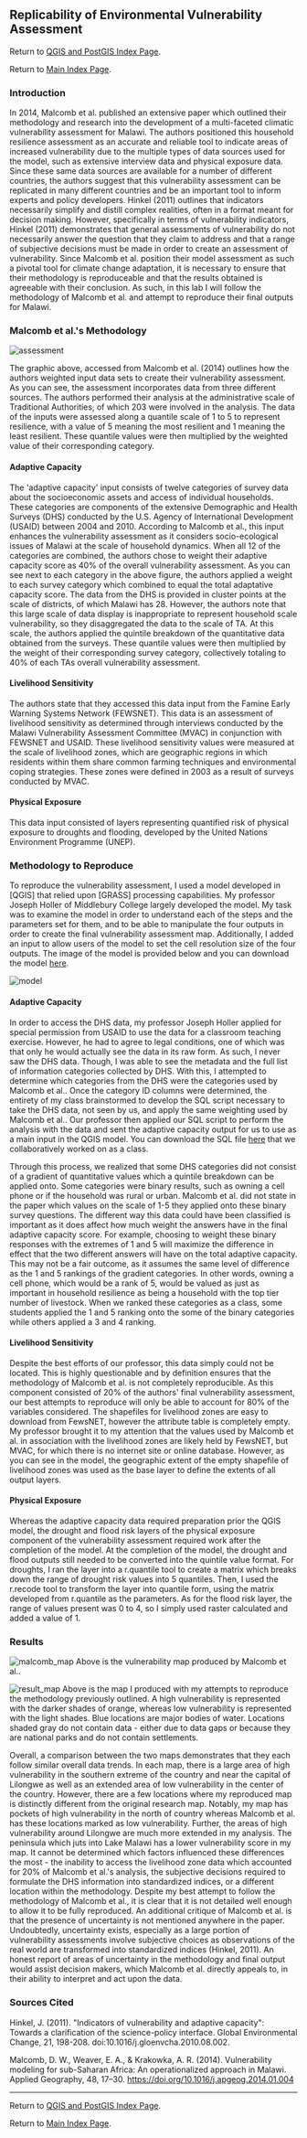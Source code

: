 ## Replicability of Environmental Vulnerability Assessment

Return to [QGIS and PostGIS Index Page](../qgis.md).

Return to [Main Index Page](../../index.md).


### Introduction

In 2014, Malcomb et al. published an extensive paper which outlined their methodology and research into the development of a multi-faceted climatic vulnerability assessment for Malawi. The authors positioned this household resilience assessment as an accurate and reliable tool to indicate areas of increased vulnerability due to the multiple types of data sources used for the model, such as extensive interview data and physical exposure data. Since these same data sources are available for a number of different countries, the authors suggest that this vulnerability assessment can be replicated in many different countries and be an important tool to inform experts and policy developers. Hinkel (2011) outlines that indicators necessarily simplify and distill complex realities, often in a format meant for decision making. However, specifically in terms of vulnerability indicators, Hinkel (2011) demonstrates that general assessments of vulnerability do not necessarily answer the question that they claim to address and that a range of subjective decisions must be made in order to create an assessment of vulnerability. Since Malcomb et al. position their model assessment as such a pivotal tool for climate change adaptation, it is necessary to ensure that their methodology is reproduceable and that the results obtained is agreeable with their conclusion. As such, in this lab I will follow the methodology of Malcomb et al. and attempt to reproduce their final outputs for Malawi.

### Malcomb et al.'s Methodology

![assessment](/qgis/lab_7/malcomb_assessment.png)

The graphic above, accessed from Malcomb et al. (2014) outlines how the authors weighted input data sets to create their vulnerability assessment. As you can see, the assessment incorporates data from three different sources. The authors performed their analysis at the administrative scale of Traditional Authorities, of which 203 were involved in the analysis. The data of the inputs were assessed along a quantile scale of 1 to 5 to represent resilience, with a value of 5 meaning the most resilient and 1 meaning the least resilient. These quantile values were then multiplied by the weighted value of their corresponding category.

#### Adaptive Capacity

The 'adaptive capacity' input consists of twelve categories of survey data about the socioeconomic assets and access of individual households. These categories are components of the extensive Demographic and Health Surveys (DHS) conducted by the U.S. Agency of International Development (USAID) between 2004 and 2010. According to Malcomb et al., this input enhances the vulnerability assessment as it considers socio-ecological issues of Malawi at the scale of household dynamics. When all 12 of the categories are combined, the authors chose to weight their adaptive capacity score as 40% of the overall vulnerability assessment. As you can see next to each category in the above figure, the authors applied a weight to each survey category which combined to equal the total adaptative capacity score. The data from the DHS is provided in cluster points at the scale of districts, of which Malawi has 28. However, the authors note that this large scale of data display is inappropriate to represent household scale vulnerability, so they disaggregated the data to the scale of TA. At this scale, the authors applied the quintile breakdown of the quantitative data obtained from the surveys. These quantile values were then multiplied by the weight of their corresponding survey category, collectively totaling to 40% of each TAs overall vulnerability assessment.

#### Livelihood Sensitivity

The authors state that they accessed this data input from the Famine Early Warning Systems Network (FEWSNET). This data is an assessment of livelihood sensitivity as determined through interviews conducted by the Malawi Vulnerability Assessment Committee (MVAC) in conjunction with FEWSNET and USAID. These livelihood sensitivity values were measured at the scale of livelihood zones, which are geographic regions in which residents within them share common farming techniques and environmental coping strategies. These zones were defined in 2003 as a result of surveys conducted by MVAC.

#### Physical Exposure

This data input consisted of layers representing quantified risk of physical exposure to droughts and flooding, developed by the United Nations Environment Programme (UNEP). 

### Methodology to Reproduce

To reproduce the vulnerability assessment, I used a model developed in [QGIS] that relied upon [GRASS] processing capabilities. My professor Joseph Holler of Middlebury College largely developed the model. My task was to examine the model in order to understand each of the steps and the parameters set for them, and to be able to manipulate the four outputs in order to create the final vulnerability assessment map. Additionally, I added an input to allow users of the model to set the cell resolution size of the four outputs. The image of the model is provided below and you can download the model [here](/qgis/lab_7/model_2.5min.model3).


![model](/qgis/lab_7/model_2.5min.png)

#### Adaptive Capacity

In order to access the DHS data, my professor Joseph Holler applied for special permission from USAID to use the data for a classroom teaching exercise. However, he had to agree to legal conditions, one of which was that only he would actually see the data in its raw form. As such, I never saw the DHS data. Though, I was able to see the metadata and the full list of information categories collected by DHS. With this, I attempted to determine which categories from the DHS were the categories used by Malcomb et al.. Once the category ID columns were determined, the entirety of my class brainstormed to develop the SQL script necessary to take the DHS data, not seen by us, and apply the same weighting used by Malcomb et al.. Our professor then applied our SQL script to perform the analysis with the data and sent the adaptive capacity output for us to use as a main input in the QGIS model. You can download the SQL file [here](/qgis/lab_7/vulnerabilitySQL.sql) that we collaboratively worked on as a class.

Through this process, we realized that some DHS categories did not consist of a gradient of quantitative values which a quintile breakdown can be applied onto. Some categories were binary results, such as owning a cell phone or if the household was rural or urban. Malcomb et al. did not state in the paper which values on the scale of 1-5 they applied onto these binary survey questions. The different way this data could have been classified is important as it does affect how much weight the answers have in the final adaptive capacity score. For example, choosing to weight these binary responses with the extremes of 1 and 5 will maximize the difference in effect that the two different answers will have on the total adaptive capacity. This may not be a fair outcome, as it assumes the same level of difference as the 1 and 5 rankings of the gradient categories. In other words, owning a cell phone, which would be a rank of 5, would be valued as just as important in household resilience as being a household with the top tier number of livestock. When we ranked these categories as a class, some students applied the 1 and 5 ranking onto the some of the binary categories while others applied a 3 and 4 ranking.

#### Livelihood Sensitivity 

Despite the best efforts of our professor, this data simply could not be located. This is highly questionable and by definition ensures that the methodology of Malcomb et al. is not completely reproducible. As this component consisted of 20% of the authors' final vulnerability assessment, our best attempts to reproduce will only be able to account for 80% of the variables considered. The shapefiles for livelihood zones are easy to download from FewsNET, however the attribute table is completely empty. My professor brought it to my attention that the values used by Malcomb et al. in association with the livelihood zones are likely held by FewsNET, but MVAC, for which there is no internet site or online database. However, as you can see in the model, the geographic extent of the empty shapefile of livelihood zones was used as the base layer to define the extents of all output layers.

#### Physical Exposure

Whereas the adaptive capacity data required preparation prior the QGIS model, the drought and flood risk layers of the physical exposure component of the vulnerability assessment required work after the completion of the model. At the completion of the model, the drought and flood outputs still needed to be converted into the quintile value format. For droughts, I ran the layer into a r.quantile tool to create a matrix which breaks down the range of drought risk values into 5 quantiles. Then, I used the r.recode tool to transform the layer into quantile form, using the matrix developed from r.quantile as the parameters. As for the flood risk layer, the range of values present was 0 to 4, so I simply used raster calculated and added a value of 1. 


### Results

![malcomb_map](/qgis/lab_7/malcomb_vulnerability.png)
Above is the vulnerability map produced by Malcomb et al..

![result_map](/qgis/lab_7/malawi_course.png)
Above is the map I produced with my attempts to reproduce the methodology previously outlined. A high vulnerability is represented with the darker shades of orange, whereas low vulnerability is represented with the light shades. Blue locations are major bodies of water. Locations shaded gray do not contain data - either due to data gaps or because they are national parks and do not contain settlements.

Overall, a comparison between the two maps demonstrates that they each follow similar overall data trends. In each map, there is a large area of high vulnerability in the southern extreme of the country and near the capital of Lilongwe as well as an extended area of low vulnerability in the center of the country. However, there are a few locations where my reproduced map is distinctly different from the original research map. Notably, my map has pockets of high vulnerability in the north of country whereas Malcomb et al. has these locations marked as low vulnerability. Further, the areas of high vulnerability around Lilongwe are much more extended in my analysis. The peninsula which juts into Lake Malawi has a lower vulnerability score in my map. It cannot be determined which factors influenced these differences the most - the inability to access the livelihood zone data which accounted for 20% of Malcomb et al.'s analysis, the subjective decisions required to formulate the DHS information into standardized indices, or a different location within the methodology. Despite my best attempt to follow the methodology of Malcomb et al., it is clear that it is not detailed well enough to allow it to be fully reproduced. An additional critique of Malcomb et al. is that the presence of uncertainty is not mentioned anywhere in the paper. Undoubtedly, uncertainty exists, especially as a large portion of vulnerability assessments involve subjective choices as observations of the real world are transformed into standardized indices (Hinkel, 2011). An honest report of areas of uncertainty in the methodology and final output would assist decision makers, which Malcomb et al. directly appeals to, in their ability to interpret and act upon the data.

### Sources Cited

Hinkel, J. (2011). "Indicators of vulnerability and adaptive capacity": Towards a clarification of the science-policy interface. Global Environmental Change, 21, 198-208. doi:10.1016/j.gloenvcha.2010.08.002.

Malcomb, D. W., Weaver, E. A., & Krakowka, A. R. (2014). Vulnerability modeling for sub-Saharan Africa: An operationalized approach in Malawi. Applied Geography, 48, 17–30. https://doi.org/10.1016/j.apgeog.2014.01.004

___


Return to [QGIS and PostGIS Index Page](../qgis.md).

Return to [Main Index Page](../../index.md).
